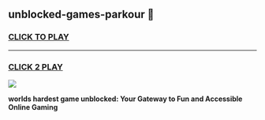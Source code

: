 
## unblocked-games-parkour 👋
<h3>
<a href="https://premium.freeplayer.one?title=unblocked-games-parkour&ref=14F">CLICK TO PLAY</a></h3>
<hr>

<h3>
<a href="https://premium.freeplayer.one?title=unblocked-games-parkour&ref=14F">CLICK 2 PLAY</a>
  
</h3>

<a href="https://premium.freeplayer.one?title=unblocked-games-parkour&ref=12F/"><img src="https://clearcache.store/games.png"></a>


**worlds hardest game unblocked: Your Gateway to Fun and Accessible Online Gaming**
